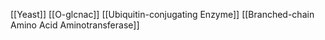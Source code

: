 [[Yeast]]
[[O-glcnac]]
[[Ubiquitin-conjugating Enzyme]]
[[Branched-chain Amino Acid Aminotransferase]]
